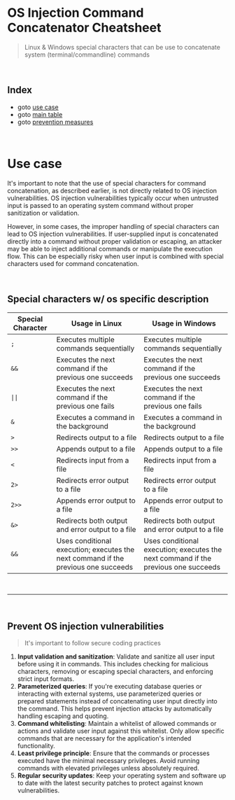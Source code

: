 # OS Injection Command Concatenator Cheatsheet

> Linux &amp; Windows special characters that can be use to concatenate system (terminal/commandline) commands

<br>

## Index
- goto [use case](#use-case)
- goto [main table](#special-characters-w-os-specific-description)
- goto [prevention measures](#prevent-os-injection-vulnerabilities)


<br>

# Use case
It's important to note that the use of special characters for command concatenation, as described earlier, is not directly related to OS injection vulnerabilities. OS injection vulnerabilities typically occur when untrusted input is passed to an operating system command without proper sanitization or validation.

However, in some cases, the improper handling of special characters can lead to OS injection vulnerabilities. If user-supplied input is concatenated directly into a command without proper validation or escaping, an attacker may be able to inject additional commands or manipulate the execution flow. This can be especially risky when user input is combined with special characters used for command concatenation.

<br>

## Special characters w/ os specific description

| Special Character |	Usage in Linux | Usage in Windows |
|---|---|---|
|`;`|	Executes multiple commands sequentially |	Executes multiple commands sequentially|
|`&&`|	Executes the next command if the previous one succeeds | Executes the next command if the previous one succeeds|
|`\|\|`|	Executes the next command if the previous one fails |	Executes the next command if the previous one fails|
|`&`| Executes a command in the background |	Executes a command in the background|
|`>`|	Redirects output to a file | Redirects output to a file|
|`>>`|	Appends output to a file |	Appends output to a file|
|`<`|	Redirects input from a file |	Redirects input from a file|
|`2>`|	Redirects error output to a file |	Redirects error output to a file|
|`2>>`|	Appends error output to a file |	Appends error output to a file|
|`&>`|	Redirects both output and error output to a file |	Redirects both output and error output to a file|
|`&&`|	Uses conditional execution; executes the next command if the previous one succeeds|Uses conditional execution; executes the next command if the previous one succeeds|

<br>
<hr>
<br>

## Prevent OS injection vulnerabilities
> It's important to follow secure coding practices

 1) __Input validation and sanitization__: Validate and sanitize all user input before using it in commands. This includes checking for malicious characters, removing or escaping special characters, and enforcing strict input formats.
 2) __Parameterized queries__: If you're executing database queries or interacting with external systems, use parameterized queries or prepared statements instead of concatenating user input directly into the command. This helps prevent injection attacks by automatically handling escaping and quoting.
 3) __Command whitelisting__: Maintain a whitelist of allowed commands or actions and validate user input against this whitelist. Only allow specific commands that are necessary for the application's intended functionality.
 4) __Least privilege principle__: Ensure that the commands or processes executed have the minimal necessary privileges. Avoid running commands with elevated privileges unless absolutely required.
 5) __Regular security updates__: Keep your operating system and software up to date with the latest security patches to protect against known vulnerabilities.
